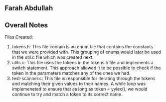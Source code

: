 ## Farah Abdullah

## Overall Notes
Files Created:
1) tokens.h: This file contain is an enum file that contains the constants that we were provided with. This grouping of enums would later be used in the util.c file which was created next. 
2) utils.c: This file uses the tokens in the tokens.h file and implements a switch statement. This approach allowed it to be possible to check if the token in the parameters matches any of the ones we had.
3) test-scanner.c: This file is responsible for iterating through the tokens and matching their given values to their names. A while loop was implemeneted to ensure that as long as token = yylex(), we would continue to try and match a token to its correct name. 
